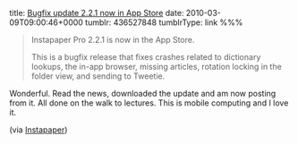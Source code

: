 title: [Bugfix update 2.2.1 now in App Store](http://blog.instapaper.com/post/434993584)
date: 2010-03-09T09:00:46+0000
tumblr: 436527848
tumblrType: link
%%%

> Instapaper Pro 2.2.1 is now in the App Store.
> 
> This is a bugfix release that fixes crashes related to dictionary lookups, the in-app browser, missing articles, rotation locking in the folder view, and sending to Tweetie.

Wonderful. 
Read the news, downloaded the update and am now posting from it. All done on the walk to lectures. This is mobile computing and I love it.

(via <a href="http://www.instapaper.com/">Instapaper</a>)
